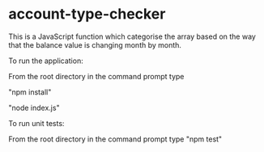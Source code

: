 # account-type-checker
This is a JavaScript function which categorise the array based on the way that the balance value is changing month by month.

To run the application:

From the root directory in the command prompt type 

"npm install"

"node index.js"


To run unit tests:

From the root directory in the command prompt type "npm test"

